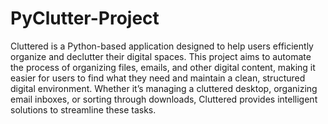 # PyClutter-Project
Cluttered is a Python-based application designed to help users efficiently organize and declutter their digital spaces.
This project aims to automate the process of organizing files, emails, and other digital content, making it easier for users to find what they need and maintain a clean, structured digital environment. Whether it’s managing a cluttered desktop, organizing email inboxes, or sorting through downloads, Cluttered provides intelligent solutions to streamline these tasks.
